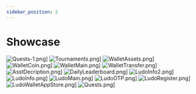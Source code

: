 ```yaml
---
sidebar_position: 2
---
```


# Showcase

![Quests-1.png](/img/Quests-1.png)] ![Tournaments.png](/img/Tournaments.png)] ![WalletAssets.png](/img/WalletAssets.png)]
![WalletCoin.png](/img/WalletCoin.png)] ![WalletMain.png](/img/WalletMain.png)] ![WalletTransfer.png](/img/WalletTransfer.png)]
![AsstDecription.png](/img/AsstDecription.png)] ![DailyLeaderboard.png](/img/DailyLeaderboard.png)] ![LudoInfo2.png](/img/LudoInfo2.png)]
![LudoInfo.png](/img/LudoInfo.png)] ![LudoMain.png](/img/LudoMain.png)] ![LudoOTP.png](/img/LudoOTP.png)]
![LudoRegister.png](/img/LudoRegister.png)] ![LudoWalletAppStore.png](/img/LudoWalletAppStore.png)] ![Quests.png](/img/Quests.png)]
